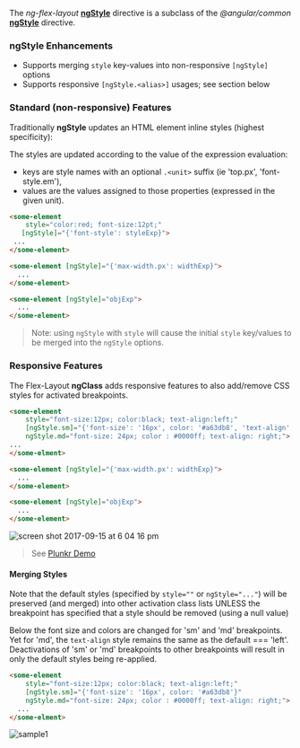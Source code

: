 The *ng-flex-layout* [**ngStyle**][ngStyle] directive is a subclass of the *@angular/common* 
[**ngStyle**][aioNgStyle] directive. 

### ngStyle Enhancements 

* Supports merging `style` key-values into non-responsive `[ngStyle]` options
* Supports responsive `[ngStyle.<alias>]` usages; see section below


### Standard (non-responsive) Features

Traditionally **ngStyle** updates an HTML element inline styles (highest specificity):

The styles are updated according to the value of the expression evaluation:

* keys are style names with an optional `.<unit>` suffix (ie 'top.px', 'font-style.em'),
* values are the values assigned to those properties (expressed in the given unit).


```html
<some-element 
    style="color:red; font-size:12pt;"
   [ngStyle]="{'font-style': styleExp}">
 ... 
</some-element>

<some-element [ngStyle]="{'max-width.px': widthExp}">
  ...
</some-element>

<some-element [ngStyle]="objExp">
  ...
</some-element>
```


> Note: using `ngStyle` with `style` will cause the initial `style` key/values to be merged into the `ngStyle` options.

### Responsive Features

The Flex-Layout **ngClass** adds responsive features to also add/remove CSS styles for activated breakpoints.


```html
<some-element 
    style="font-size:12px; color:black; text-align:left;"
    [ngStyle.sm]="{'font-size': '16px', color: '#a63db8', 'text-align': 'center'}"
    ngStyle.md="font-size: 24px; color : #0000ff; text-align: right;">
...
</some-elment>

<some-element [ngStyle]="{'max-width.px': widthExp}">
  ...
</some-element>

<some-element [ngStyle]="objExp">
  ...
</some-element>
```

![screen shot 2017-09-15 at 6 04 16 pm](https://user-images.githubusercontent.com/210413/30506288-5adb4cc8-9a40-11e7-9701-e9973a1565f5.png)


> See [Plunkr Demo](https://plnkr.co/edit/s4ujRdD2RBkdJEYKxYtJ?p=preview)

#### Merging Styles

Note that the default styles (specified by `style=""` or `ngStyle="..."`) will be preserved (and merged) into other 
activation class lists UNLESS the breakpoint has specified that a style should be removed (using a null value)

Below the font size and colors are changed for 'sm' and 'md' breakpoints. Yet for 'md', the `text-align` style remains 
the same as the default === 'left'. Deactivations of 'sm' or 'md' breakpoints to other breakpoints will result in only 
the default styles being re-applied.

```html
<some-element 
    style="font-size:12px; color:black; text-align:left;"
    [ngStyle.sm]="{'font-size': '16px', color: '#a63db8'}"
    ngStyle.md="font-size: 24px; color : #0000ff; text-align: right;">
  ...
</some-elment>
```

![sample1](https://user-images.githubusercontent.com/210413/30512495-e974c33a-9ab6-11e7-8dec-9805219baaac.jpg)

[ngStyle]: https://github.com/alessiobianchini/flex-layout/blob/master/src/lib/extended/style/style.ts#L54
[aioNgStyle]: https://github.com/angular/angular/blob/master/packages/common/src/directives/ng_style.ts#L34